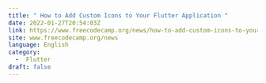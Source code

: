 ```yaml
---
title: " How to Add Custom Icons to Your Flutter Application "
date: 2022-01-27T20:54:03Z
link: https://www.freecodecamp.org/news/how-to-add-custom-icons-to-your-flutter-application/?utm_medium=RSS&utm_source=news.12bit.vn
site: www.freecodecamp.org/news
language: English
category:
  -  Flutter 
draft: false
---
```

